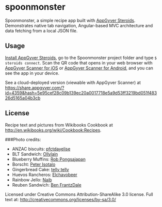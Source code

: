 spoonmonster
============

Spoonmonster, a simple recipe app built with [AppGyver Steroids](http://www.appgyver.com/steroids). Demonstrates native tab navigation, Angular-based MVC architecture and data fetching from a local JSON file.

## Usage

[Install AppGyver Steroids](http://academy.appgyver.com/courses/2/lessons/32), go to the Spoonmonster project folder and type `$ steroids connect`. Scan the QR code that opens in your web browser with [AppGyver Scanner for iOS](https://itunes.apple.com/us/app/appgyver-scanner/id575076515?mt=8) or [AppGyver Scanner for Android](https://play.google.com/store/apps/details?id=com.appgyver.android), and you can see the app in your device.

See a cloud-deployed version (viewable with AppGyver Scanner) at https://share.appgyver.com/?id=4359&hash=5e95cef28c09b139ec20a0017718e5a9d53ff3219bd051f48326d5165a04b3cb

## License

Recipe text and pictures from Wikibooks Cookbook at http://en.wikibooks.org/wiki/Cookbook:Recipes.

###Photo credits:

* ANZAC biscuits: [pfctdayelise](http://en.wikipedia.org/wiki/User:pfctdayelise)
* BLT Sandwich: [Ollylain](http://flickr.com/photos/ollie_lizard/)
* Blueberry Muffins: [Rob Pongsajapan](http://www.flickr.com/photos/15131913@N00)
* Borscht: [Peter Isotalo](http://commons.wikimedia.org/wiki/User:Karmosin)
* Gingerbread Cake: [telly telly](http://www.flickr.com/people/21082191@N00)
* Huevos Rancheros: [Elchavobeer](http://en.wikipedia.org/wiki/User:Elchavobeer)
* Rainbow Jello: [Naib](http://commons.wikimedia.org/wiki/User:Naib)
* Reuben Sandwich: [Ben FrantzDale](http://en.wikipedia.org/wiki/User:BenFrantzDale)

Licensed under Creative Commons Attribution-ShareAlike 3.0 license. Full text at: http://creativecommons.org/licenses/by-sa/3.0/
